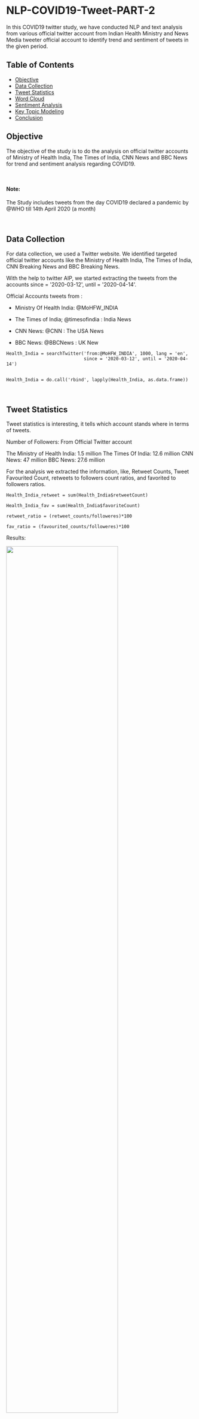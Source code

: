 # NLP-COVID19-Tweet-PART-2
In this COVID19 twitter study, we have conducted NLP and text analysis from various official twitter account from Indian Health Ministry and News Media tweeter official account to identify trend and sentiment of tweets in the given period. 


## Table of Contents

- [Objective](#objective)
- [Data Collection](#data-collection)
- [Tweet Statistics](#tweet-statisitcs)
- [Word Cloud](#word-cloud)
- [Sentiment Analysis](#sentiment-analysis)
- [Key Topic Modeling](#key-topic-modeling)
- [Conclusion](#conclusion)

## Objective
The objective of the study is to do the analysis on official twitter accounts of Ministry of Health India, The Times of India, CNN News and BBC News for trend and sentiment analysis regarding COVID19. 

<br>

#### Note: 
The Study includes tweets from the day COVID19 declared a pandemic by @WHO till 14th April 2020 (a month)

<br>

## Data Collection

For data collection, we used a Twitter website. We identified targeted official twitter accounts like the Ministry of Health India, The Times of India, CNN Breaking News and BBC Breaking News. 

With the help to twitter AIP, we started extracting the tweets from the accounts since = '2020-03-12', until = '2020-04-14'. 

Official Accounts tweets from : 
- Ministry Of Health India: @MoHFW_INDIA

- The Times of India; @timesofindia : India News

- CNN News: @CNN : The USA News

- BBC News: @BBCNews : UK New

```
Health_India = searchTwitter('from:@MoHFW_INDIA', 1000, lang = 'en', 
                             since = '2020-03-12', until = '2020-04-14')


Health_India = do.call('rbind', lapply(Health_India, as.data.frame))

```

<br>

## Tweet Statistics

Tweet statistics is interesting, it tells which account stands where in terms of tweets.

Number of Followers: From Official Twitter account

The Ministry of Health India: 1.5 million
The Times Of India: 12.6 million
CNN News: 47 million
BBC News: 27.6 million

For the analysis we extracted the information, like, Retweet Counts, Tweet Favourited Count, retweets to followers count ratios, and favorited to followers ratios.

```
Health_India_retweet = sum(Health_India$retweetCount)

Health_India_fav = sum(Health_India$favoriteCount)

retweet_ratio = (retweet_counts/followeres)*100

fav_ratio = (favourited_counts/followeres)*100
```

Results:

<p align="left"><img width=77% src=https://user-images.githubusercontent.com/44467789/79304260-85d7bf00-7f0e-11ea-8c94-84314a3589cc.png>
  

As we can see in the above table, CNN News is having the highest followers across 4 twitter accounts. However, despite the least followers The Ministry of Health India has the highest retweet ratio with 6.9. That counts @MoHFW_INDIA 's tweets are retweeted and also has a good amount of favorite ratio with 2.76. 

We have also observed despite being more than 27 million followers to BBC News, users are not paying attention to BBC News tweets. 

<br>

## Word Cloud

For word cloud we used quantda library. Ans after some text cleaning, we found the folllwoing word clouds for individual twitter accounts. 

```
health_Dfm = dfm(as.character(Health_India$text), keep = c("#*"), 
            remove = c("amp", "rt", "https", "t.co", "will", "@MoHFW_INDIA", ":", '.', ',', ';', '-', '&','.',
                       remove_numbers = TRUE, 
                       remove_punct = TRUE,
                       stem = TRUE,
                       remove_symbols = TRUE, stopwords("english")))
```

### For The Ministry of Health India:

As we can see most of the tweets from The Ministry of Health account were focused on positive and to motivate Indian people 'indiafightscorona'. The second most highlighted word we see is for '@pib_india' this official twitter account of Press Information Bureau  : Info: Press Information Bureau. Nodal agency for communicating to media on behalf of  #Government of #India. This also indicated, all the official updates were passed to the Press Information Bureau via tweets. 

<p align="center"><img width=77% src=https://user-images.githubusercontent.com/44467789/79325508-e7a82100-7f2e-11ea-9141-8e33509821e1.png>

<br>

### For The Times Of India News

As we can see in TOI's tweets, which are more focused on lockdown and cases. However, they also supported homestay during lockdown with hashtag '#cautionyespanicno'.

<p align="center"><img width=77% src=https://user-images.githubusercontent.com/44467789/79325986-bda32e80-7f2f-11ea-8e78-519f07a33c3a.png>
  
<br>

### For CNN News

FOr CNN twitter account, new your, coronavirus, along with president trump. By close look, we can also observe that CNN tweets frequently used 'pandemic' and 'died' words. One more observation is that CNN tweets do not carry hashtags! 


<p align="center"><img width=77% src=https://user-images.githubusercontent.com/44467789/79326241-25597980-7f30-11ea-9b27-264e34b9db45.png>
  
<br>

### FOr BBC news

From the following word cloud, apart from coronavirus, we also observed tweets were also more on PM Boris Johnson. Apart from this BBC also seen running trends like '#tomorrowpapertoday' and '#bbcpapers'. 

<p align="center"><img width=96% src=https://user-images.githubusercontent.com/44467789/79326606-be889000-7f30-11ea-8eed-caad26c0318d.png>
  
  
<br>

Word cloud gives us some hint words tweets trend and sentiment and language. However, for text sentiment analysis we study in detail towards these tweets sent from the individual twitter accounts. 


<br>

## Sentiment Analysis

For sentiment analysis, first, we clean the text and applied library(syuzhet) 

```
#3 Text Cleaning

health_text = gsub("(RT|via)((?:\\b\\w*@\\w+)+)","",Health_India$text)
health_text = gsub("http[^[:blank:]]+","",health_text)
health_text = gsub("@\\w+","",health_text)
health_text = gsub("[[:punct:]]"," ",health_text)
health_text = gsub("[^[:alnum:]]"," ",health_text)

health_text = as.character(health_text)
```

Sentiment analysis we analyzed in the bar plot, as follows, 

#### 1. The Health Ministry of India Tweets Sentiment

In the following sentiment bar plot, we can see that positive and trust is more than 20%. However, negativity and fear is still accounting at a 10% level, these levels can be brought down by 7-5%. 

<p align="center"><img width=77% src=https://user-images.githubusercontent.com/44467789/79531107-f574b800-808e-11ea-9961-04fa28feb27b.png>
  
<br>

#### 2. The Times of India Tweets Sentiment

In the following sentiment bar plot of TOI we can see that tweets from this account is also spreading the good amount of negativity and fear. However, positive tweets are higher, but, in the crucial times like COVID, media should control on fear and negativity on Twitter. 

<p align="center"><img width=77% src=https://user-images.githubusercontent.com/44467789/79531171-310f8200-808f-11ea-94ee-26cbaaa4e21a.png>
  
<br>

#### 3. CNN News Tweets Sentiment

In the following sentiment analysis bar plot, we can see that two big bars represent positivity and trust 

<p align="center"><img width=77% src=https://user-images.githubusercontent.com/44467789/79531222-53a19b00-808f-11ea-97c2-f566d177e6b8.png>
  
<br>

#### 4. BBC News Tweets Sentiment

IN the following bar chart we can see that, BBC tweets are higher towards fear and negativity compare to other two media accounts tweets. However, the positive tweets bar is more than 20%. 

<p align="center"><img width=77% src=https://user-images.githubusercontent.com/44467789/79531287-8350a300-808f-11ea-86fb-b0a0a4bf2e3d.png>
  
<br>

As we can see analysis of the sentiments of the tweets from individual account tweets, we can say that all the accounts are high on positivity. However, we believe still there is room to follow the right words and bring down negativity and fear in these crucial times. 


<br>

## Key Topic Modeling

FOr topic modeling on tweets from individual accounts, we identified three topics trends from tweets. 

#### 1. The Health Ministry of India Tweets Key Topics 

```
> health_term
      Topic 1      Topic 2           Topic 3             
 [1,] "@pib_india" "#covid19"        "#indiafightscorona"
 [2,] "states"     "live"            "@pib_india"        
 [3,] "home"       "media"           "@covidnewsbymib"   
 [4,] "know"       "#covid2019"      "can"               
 [5,] "/"          "cases"           "#lockdown21"       
 [6,] "management" "@drharshvardhan" "updates"           
 [7,] "help"       "country"         "health"            
 [8,] "t"          "medical"         "➡"                 
 [9,] "today"      "briefing"        ")"                 
[10,] "important"  "india"           "please"  
```

As we see, the first topic is more inclined towards home, states, and management. The second topic is on COVID and media.  The third topic is on lockdown and health. This analysis tells us how the tweets are focused on from lockdown to health awareness on COVID virus. 

<br>

#### 2. The Times of India Tweets Key Topics 

```
> toi_term
      Topic 1                Topic 2    Topic 3             
 [1,] "cases"                "'"        "read"              
 [2,] "coronavirus"          "via"      "#cautionyespanicno"
 [3,] "positive"             "covid-19" "india"             
 [4,] "#covid19"             "lockdown" "@toisports"        
 [5,] "("                    "pm"       "people"            
 [6,] ")"                    "says"     "government"        
 [7,] "#coronavirusoutbreak" "can"      "april"             
 [8,] "new"                  "govt"     "pandemic"          
 [9,] "total"                "masks"    "/"                 
[10,] "state"                "home"     "till"   
```

As we can see in TOI media tweets the first topic is towards covid19 cases, the second topic is on lockdown and government actions on states. The third topic is on-trend #cautionyespanicno, which also extends for people and government on covid19 awareness. 

<br>

#### 3. CNN News Tweets Key Topics 

```
> cnn_term
      Topic 1    Topic 2     Topic 3      
 [1,] "new"      "says"      "coronavirus"
 [2,] "people"   "health"    "president"  
 [3,] "us"       "one"       "pandemic"   
 [4,] "said"     "workers"   "trump"      
 [5,] "gov"      "according" "died"       
 [6,] "york"     "home"      "dr"         
 [7,] "state"    "americans" "cases"      
 [8,] "covid-19" "care"      "world"      
 [9,] "week"     "time"      "department" 
[10,] "united"   "order"     "two"     
```

As we can see on the CNN media topics analysis, unless India Topic 1 and 2 are on people of new york (as NYC registered highest cases) and health workers. Where topic 3 is fully covered with President Donald Trump and World. 


<br>

#### 4. BBC News Tweets Key Topics 

```
> bbc_term
      Topic 1     Topic 2                 Topic 3       
 [1,] "?"         "("                     "coronavirus" 
 [2,] "nhs"       "via"                   "says"        
 [3,] "hospital"  ")"                     "uk"          
 [4,] "@bbcsport" "lockdown"              "minister"    
 [5,] "people"    "care"                  "@bbcpolitics"
 [6,] "first"     "boris"                 "secretary"   
 [7,] "us"        "#tomorrowspaperstoday" "prime"       
 [8,] "staff"     "#bbcpapers"            "@bbcworld"   
 [9,] "died"      "johnson"               "new"         
[10,] "/"         "intensive"             "health"    
```

In the BBC News tweets topics, Topic 1 and 2 are focused on hospitals to people to staff and PM Boris Johnson to care. Topic 3 is focused on coronavirus and news to the UK. 

<br>

## Conclusion

As we studied from the Tweets from the 4 official twitter accounts, one health minister Indian and three media accounts from 12th March 2020 to 14th April 2020. We can conclude the trend based on the study. CNN has the highest ratio of retweets and favoutited_count, which says, CCN has good influence with the highest numbers of followers amongst the three media twitter accounts. 

Based on the Word Cloud, all tweets were focused on coronavirus. Regarding updates on COVID, The Ministry of Health India also putPress Information Bureau (@pib_india) in the loop. 

All the four accounts tweets sentiment were positive; However, The Time of India sentiment analysis says that tweets have less trust than negativity. 

An individual recommendation has been given in a particular section.


<br>

